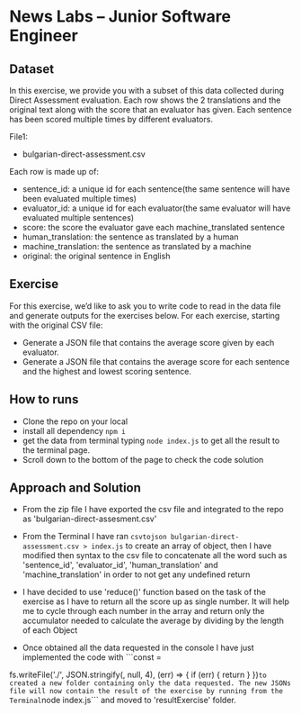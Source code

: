 # News Labs – Junior Software Engineer

## Dataset

 In this exercise, we provide you with a subset of this data collected during Direct Assessment evaluation. Each row shows the 2 translations and the original text along with the score that an evaluator has given. Each sentence has been scored multiple times by different evaluators.

File1:

* bulgarian-direct-assessment.csv

Each row is made up of:

* sentence_id: a unique id for each sentence(the same sentence will have been evaluated multiple times)
* evaluator_id: a unique id for each evaluator(the same evaluator will have evaluated multiple sentences)
* score: the score the evaluator gave each machine_translated sentence
* human_translation: the sentence as translated by a human
* machine_translation: the sentence as translated by a machine
* original: the original sentence in English

## Exercise

For this exercise, we’d like to ask you to write code to read in the data file and generate outputs for the exercises below.
For each exercise, starting with the original CSV file:
* Generate a JSON file that contains the average score given by each evaluator.
* Generate a JSON file that contains the average score for each sentence and the highest and lowest scoring sentence.

## How to runs

* Clone the repo on your local
* install all dependency ```npm i```
* get the data from terminal typing ```node index.js``` to get all the result to the terminal page.
* Scroll down to the bottom of the page to check the code solution

## Approach and Solution

* From the zip file I have exported the csv file and integrated to the repo as 'bulgarian-direct-assesment.csv'

* From the Terminal I have ran ```csvtojson bulgarian-direct-assessment.csv > index.js```
to create an array of object, then I have modified then syntax to the csv file to concatenate all the word such as 'sentence_id', 'evaluator_id', 'human_translation' and 'machine_translation' in order to not get any undefined return

* I have decided to use 'reduce()' function based on the task of the exercise as I have to return all the score up as single number.
It will help me to cycle through each number in the array and return only the accumulator needed to calculate the average by dividing by the length of each Object

* Once obtained all the data requested in the console I have just implemented the code with ```const <new name> = <const name of the result>

fs.writeFile('./<create your folder name>', JSON.stringify(<new name>, null, 4), (err) => {
  if (err) {
    return
  }
})```
to created a new folder containing only the data requested.
The new JSONs file will now contain the result of the exercise by running from the Terminal ```node index.js```
and moved to 'resultExercise' folder.
